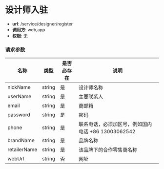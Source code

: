 设计师入驻
=======

- **url**: /service/designer/register
- **调用方**: web,app
- **权限**: 无


### 请求参数

|     名称     |  类型  | 是否必存在 |                        说明                        |
|--------------|--------|------------|----------------------------------------------------|
| nickName     | string | 是         | 设计师名称                                         |
| userName     | string | 是         | 主要联系人                                         |
| email        | string | 是         | 商邮箱                                             |
| password     | string | 是         | 密码                                               |
| phone        | string | 是         | 联系电话，必须加区号，例如国内电话 +86 13003062542 |
| brandName    | string | 是         | 品牌名称                                           |
| retailerName | string | 是         | 该品牌下的合作零售商名称                           |
| webUrl       | string | 否         | 网址                                               |



